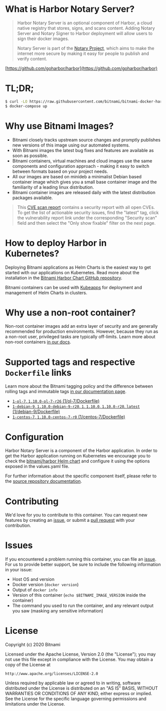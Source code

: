 # What is Harbor Notary Server?

> Harbor Notary Server is an optional component of Harbor, a cloud native registry that stores, signs, and scans content. Adding Notary Server and Notary Signer to Harbor deployment will allow users to sign their docker images.
>
> Notary Server is part of the [Notary Project](/theupdateframework/notary), which aims to make the internet more secure by making it easy for people to publish and verify content.

[https://github.com/goharbor/harbor](https://github.com/goharbor/harbor)

# TL;DR;

```bash
$ curl -LO https://raw.githubusercontent.com/bitnami/bitnami-docker-harbor-notary-server/master/docker-compose.yml
$ docker-compose up
```

# Why use Bitnami Images?

* Bitnami closely tracks upstream source changes and promptly publishes new versions of this image using our automated systems.
* With Bitnami images the latest bug fixes and features are available as soon as possible.
* Bitnami containers, virtual machines and cloud images use the same components and configuration approach - making it easy to switch between formats based on your project needs.
* All our images are based on minideb a minimalist Debian based container image which gives you a small base container image and the familiarity of a leading linux distribution.
* Bitnami container images are released daily with the latest distribution packages available.

> This [CVE scan report](https://quay.io/repository/bitnami/harbor-notary-server?tab=tags) contains a security report with all open CVEs. To get the list of actionable security issues, find the "latest" tag, click the vulnerability report link under the corresponding "Security scan" field and then select the "Only show fixable" filter on the next page.

# How to deploy Harbor in Kubernetes?

Deploying Bitnami applications as Helm Charts is the easiest way to get started with our applications on Kubernetes. Read more about the installation in the [Bitnami Harbor Chart GitHub repository](https://github.com/bitnami/charts/tree/master/bitnami/harbor).

Bitnami containers can be used with [Kubeapps](https://kubeapps.com/) for deployment and management of Helm Charts in clusters.

# Why use a non-root container?

Non-root container images add an extra layer of security and are generally recommended for production environments. However, because they run as a non-root user, privileged tasks are typically off-limits. Learn more about non-root containers [in our docs](https://docs.bitnami.com/containers/how-to/work-with-non-root-containers/).

# Supported tags and respective `Dockerfile` links

Learn more about the Bitnami tagging policy and the difference between rolling tags and immutable tags [in our documentation page](https://docs.bitnami.com/containers/how-to/understand-rolling-tags-containers/).


* [`1-ol-7`, `1.10.0-ol-7-r26` (1/ol-7/Dockerfile)](https://github.com/bitnami/bitnami-docker-harbor-notary-server/blob/1.10.0-ol-7-r26/1/ol-7/Dockerfile)
* [`1-debian-9`, `1.10.0-debian-9-r20`, `1`, `1.10.0`, `1.10.0-r20`, `latest` (1/debian-9/Dockerfile)](https://github.com/bitnami/bitnami-docker-harbor-notary-server/blob/1.10.0-debian-9-r20/1/debian-9/Dockerfile)
* [`1-centos-7`, `1.10.0-centos-7-r0` (1/centos-7/Dockerfile)](https://github.com/bitnami/bitnami-docker-harbor-notary-server/blob/1.10.0-centos-7-r0/1/centos-7/Dockerfile)

# Configuration

Harbor Notary Server is a component of the Harbor application. In order to get the Harbor application running on Kubernetes we encourage you to check the [bitnami/harbor Helm chart](https://github.com/bitnami/charts/tree/master/bitnami/harbor) and configure it using the options exposed in the values.yaml file.

For further information about the specific component itself, please refer to the [source repository documentation](https://github.com/goharbor/harbor/tree/master/docs).

# Contributing

We'd love for you to contribute to this container. You can request new features by creating an [issue](https://github.com/bitnami/bitnami-docker-harbor-notary-server/issues), or submit a [pull request](https://github.com/bitnami/bitnami-docker-harbor-notary-server/pulls) with your contribution.

# Issues

If you encountered a problem running this container, you can file an [issue](https://github.com/bitnami/bitnami-docker-harbor-notary-server/issues). For us to provide better support, be sure to include the following information in your issue:

- Host OS and version
- Docker version (`docker version`)
- Output of `docker info`
- Version of this container (`echo $BITNAMI_IMAGE_VERSION` inside the container)
- The command you used to run the container, and any relevant output you saw (masking any sensitive information)

# License

Copyright (c) 2020 Bitnami

Licensed under the Apache License, Version 2.0 (the "License");
you may not use this file except in compliance with the License.
You may obtain a copy of the License at

    http://www.apache.org/licenses/LICENSE-2.0

Unless required by applicable law or agreed to in writing, software
distributed under the License is distributed on an "AS IS" BASIS,
WITHOUT WARRANTIES OR CONDITIONS OF ANY KIND, either express or implied.
See the License for the specific language governing permissions and
limitations under the License.
